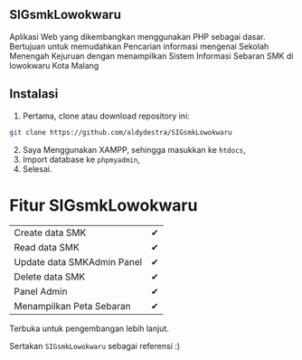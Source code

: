 ## SIGsmkLowokwaru

Aplikasi Web yang dikembangkan menggunakan PHP sebagai dasar. Bertujuan untuk memudahkan Pencarian informasi mengenai Sekolah Menengah Kejuruan dengan menampilkan Sistem Informasi Sebaran SMK di lowokwaru Kota Malang

## Instalasi ##

1. Pertama, clone atau download repository ini:
```bash
git clone https://github.com/aldydestra/SIGsmkLowokwaru
```
2. Saya Menggunakan XAMPP, sehingga masukkan ke `htdocs`,
3. Import database ke `phpmyadmin`,
4. Selesai.

# Fitur SIGsmkLowokwaru ##

|                                                               |   |
|---------------------------------------------------------------|---|
| Create data SMK                                               | ✔ |
| Read data SMK                                            | ✔ |
| Update data SMKAdmin Panel                                                  | ✔ |
| Delete data SMK                                                | ✔ |
| Panel Admin                                              | ✔ |
| Menampilkan Peta Sebaran                                              | ✔ |

Terbuka untuk pengembangan lebih lanjut.

Sertakan `SIGsmkLowokwaru` sebagai referensi :)

